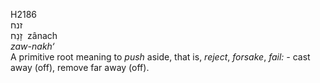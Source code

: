 H2186  
זנח  
זָנַח ‎ zânach  
*zaw-nakh‘*  
A primitive root meaning to *push* aside, that is, *reject*, *forsake*,
*fail: -* cast away (off), remove far away (off).  
